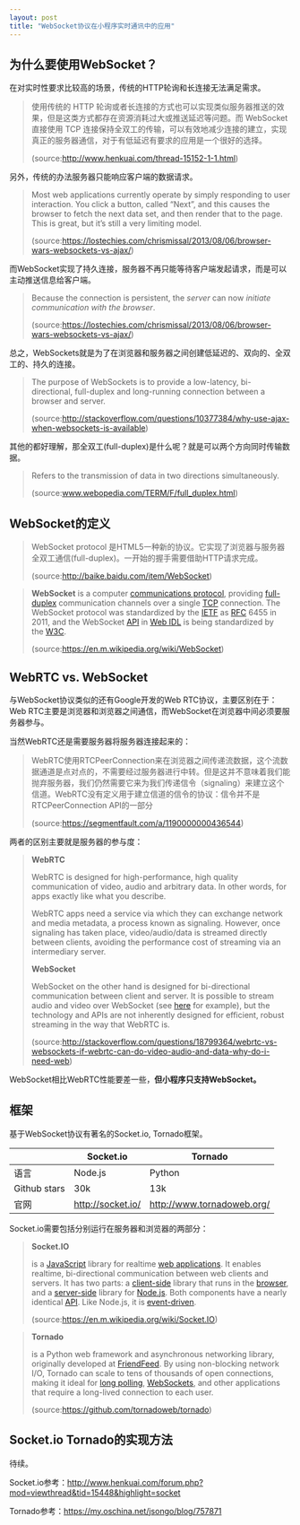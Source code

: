 ```yaml
---
layout: post
title: "WebSocket协议在小程序实时通讯中的应用"
---
```


## 为什么要使用WebSocket？

在对实时性要求比较高的场景，传统的HTTP轮询和长连接无法满足需求。

> 使用传统的 HTTP 轮询或者长连接的方式也可以实现类似服务器推送的效果，但是这类方式都存在资源消耗过大或推送延迟等问题。而 WebSocket 直接使用 TCP 连接保持全双工的传输，可以有效地减少连接的建立，实现真正的服务器通信，对于有低延迟有要求的应用是一个很好的选择。
>
> (source:http://www.henkuai.com/thread-15152-1-1.html)

另外，传统的办法服务器只能响应客户端的数据请求。

> Most web applications currently operate by simply responding to user interaction. You click a button, called “Next”, and this causes the browser to fetch the next data set, and then render that to the page. This is great, but it’s still a very limiting model.
>
> (source:https://lostechies.com/chrismissal/2013/08/06/browser-wars-websockets-vs-ajax/)

而WebSocket实现了持久连接，服务器不再只能等待客户端发起请求，而是可以主动推送信息给客户端。

> Because the connection is persistent, the *server* can now *initiate communication with the browser*. 
>
> (source:https://lostechies.com/chrismissal/2013/08/06/browser-wars-websockets-vs-ajax/)

总之，WebSockets就是为了在浏览器和服务器之间创建低延迟的、双向的、全双工的、持久的连接。

> The purpose of WebSockets is to provide a low-latency, bi-directional, full-duplex and long-running connection between a browser and server. 
>
> (source:http://stackoverflow.com/questions/10377384/why-use-ajax-when-websockets-is-available)

其他的都好理解，那全双工(full-duplex)是什么呢？就是可以两个方向同时传输数据。

> Refers to the transmission of data in two directions simultaneously.
>
> (source:www.webopedia.com/TERM/F/full_duplex.html)

## WebSocket的定义

> WebSocket protocol 是HTML5一种新的协议。它实现了浏览器与服务器全双工通信(full-duplex)。一开始的握手需要借助HTTP请求完成。
>
> (source:http://baike.baidu.com/item/WebSocket)

> **WebSocket** is a computer [communications protocol](https://en.m.wikipedia.org/wiki/Communications_protocol), providing [full-duplex](https://en.m.wikipedia.org/wiki/Full-duplex) communication channels over a single [TCP](https://en.m.wikipedia.org/wiki/Transmission_Control_Protocol) connection. The WebSocket protocol was standardized by the [IETF](https://en.m.wikipedia.org/wiki/Internet_Engineering_Task_Force) as [RFC](https://en.m.wikipedia.org/wiki/Request_for_Comments) 6455 in 2011, and the WebSocket [API](https://en.m.wikipedia.org/wiki/Application_programming_interface) in [Web IDL](https://en.m.wikipedia.org/wiki/Web_IDL) is being standardized by the [W3C](https://en.m.wikipedia.org/wiki/World_Wide_Web_Consortium).
>
> (source:https://en.m.wikipedia.org/wiki/WebSocket)

## WebRTC vs. WebSocket

与WebSocket协议类似的还有Google开发的Web RTC协议，主要区别在于：Web RTC主要是浏览器和浏览器之间通信，而WebSocket在浏览器中间必须要服务器参与。

当然WebRTC还是需要服务器将服务器连接起来的：

> WebRTC使用RTCPeerConnection来在浏览器之间传递流数据，这个流数据通道是点对点的，不需要经过服务器进行中转。但是这并不意味着我们能抛弃服务器，我们仍然需要它来为我们传递信令（signaling）来建立这个信道。WebRTC没有定义用于建立信道的信令的协议：信令并不是RTCPeerConnection API的一部分
>
> (source:https://segmentfault.com/a/1190000000436544)

两者的区别主要就是服务器的参与度：

> **WebRTC**
>
> WebRTC is designed for high-performance, high quality communication of video, audio and arbitrary data. In other words, for apps exactly like what you describe.
>
> WebRTC apps need a service via which they can exchange network and media metadata, a process known as signaling. However, once signaling has taken place, video/audio/data is streamed directly between clients, avoiding the performance cost of streaming via an intermediary server.
>
> **WebSocket**
>
> WebSocket on the other hand is designed for bi-directional communication between client and server. It is possible to stream audio and video over WebSocket (see [here](http://stackoverflow.com/questions/4241992/video-streaming-over-websockets-using-javascript) for example), but the technology and APIs are not inherently designed for efficient, robust streaming in the way that WebRTC is.
>
> (source:http://stackoverflow.com/questions/18799364/webrtc-vs-websockets-if-webrtc-can-do-video-audio-and-data-why-do-i-need-web)

WebSocket相比WebRTC性能要差一些，**但小程序只支持WebSocket。**

## 框架

基于WebSocket协议有著名的Socket.io, Tornado框架。

|              | Socket.io         | Tornado                    |
| ------------ | ----------------- | -------------------------- |
| 语言           | Node.js           | Python                     |
| Github stars | 30k               | 13k                        |
| 官网           | http://socket.io/ | http://www.tornadoweb.org/ |

Socket.io需要包括分别运行在服务器和浏览器的两部分：

> **Socket.IO** 
>
> is a [JavaScript](https://en.m.wikipedia.org/wiki/JavaScript) library for realtime [web applications](https://en.m.wikipedia.org/wiki/Web_application). It enables realtime, bi-directional communication between web clients and servers. It has two parts: a [client-side](https://en.m.wikipedia.org/wiki/Client-side) library that runs in the [browser](https://en.m.wikipedia.org/wiki/Web_browser), and a [server-side](https://en.m.wikipedia.org/wiki/Server-side) library for [Node.js](https://en.m.wikipedia.org/wiki/Node.js). Both components have a nearly identical [API](https://en.m.wikipedia.org/wiki/Application_programming_interface). Like Node.js, it is [event-driven](https://en.m.wikipedia.org/wiki/Event-driven_architecture).
>
> (source:https://en.m.wikipedia.org/wiki/Socket.IO)

> **Tornado** 
>
> is a Python web framework and asynchronous networking library, originally developed at [FriendFeed](http://friendfeed.com/). By using non-blocking network I/O, Tornado can scale to tens of thousands of open connections, making it ideal for [long polling](http://en.wikipedia.org/wiki/Push_technology#Long_Polling), [WebSockets](http://en.wikipedia.org/wiki/WebSocket), and other applications that require a long-lived connection to each user.
>
> (source:https://github.com/tornadoweb/tornado)

## Socket.io Tornado的实现方法

待续。

Socket.io参考：http://www.henkuai.com/forum.php?mod=viewthread&tid=15448&highlight=socket

Tornado参考：https://my.oschina.net/jsongo/blog/757871